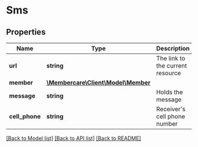 # Sms

## Properties
Name | Type | Description | Notes
------------ | ------------- | ------------- | -------------
**url** | **string** | The link to the current resource | [optional] 
**member** | [**\Membercare\Client\Model\Member**](Member.md) |  | [optional] 
**message** | **string** | Holds the message | [optional] 
**cell_phone** | **string** | Receiver&#x27;s cell phone number | [optional] 

[[Back to Model list]](../../README.md#documentation-for-models) [[Back to API list]](../../README.md#documentation-for-api-endpoints) [[Back to README]](../../README.md)

